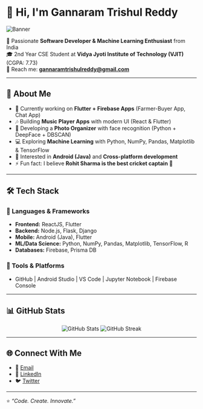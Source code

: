 # 👋 Hi, I'm Gannaram Trishul Reddy  

![Banner](https://via.placeholder.com/1200x300.png?text=Gannaram+Trishul+Reddy)  

🚀 Passionate **Software Developer & Machine Learning Enthusiast** from India  
🎓 2nd Year CSE Student at **Vidya Jyoti Institute of Technology (VJIT)** (CGPA: 7.73)  
📧 Reach me: **gannaramtrishulreddy@gmail.com**  

---

## 🌟 About Me  
- 🔭 Currently working on **Flutter + Firebase Apps** (Farmer-Buyer App, Chat App)  
- 🎶 Building **Music Player Apps** with modern UI (React & Flutter)  
- 📸 Developing a **Photo Organizer** with face recognition (Python + DeepFace + DBSCAN)  
- 💻 Exploring **Machine Learning** with Python, NumPy, Pandas, Matplotlib & TensorFlow  
- 📱 Interested in **Android (Java)** and **Cross-platform development**  
- ⚡ Fun fact: I believe **Rohit Sharma is the best cricket captain** 🏏  

---

## 🛠️ Tech Stack  
### 🚀 Languages & Frameworks  
- **Frontend:** ReactJS, Flutter  
- **Backend:** Node.js, Flask, Django  
- **Mobile:** Android (Java), Flutter  
- **ML/Data Science:** Python, NumPy, Pandas, Matplotlib, TensorFlow, R  
- **Databases:** Firebase, Prisma DB  

### 🎨 Tools & Platforms  
- GitHub | Android Studio | VS Code | Jupyter Notebook | Firebase Console  

---

## 📊 GitHub Stats  
<p align="center">
  <img src="https://github-readme-stats.vercel.app/api?username=trishulreddy3&show_icons=true&theme=tokyonight" alt="GitHub Stats" />
  <img src="https://github-readme-streak-stats.herokuapp.com/?user=trishulreddy3&theme=tokyonight" alt="GitHub Streak" />
</p>  

---

## 🌐 Connect With Me  
- 📧 [Email](mailto:gannaramtrishulreddy@gmail.com)  
- 💼 [LinkedIn](https://linkedin.com/in/your-link)  
- 🐦 [Twitter](https://twitter.com/your-handle)  

---

⭐️ *“Code. Create. Innovate.”*  
